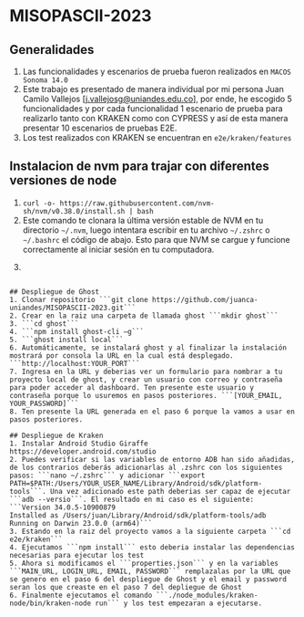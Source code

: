 # MISOPASCII-2023
## Generalidades 
1. Las funcionalidades y escenarios de prueba fueron realizados en ```MACOS Sonoma 14.0```
3. Este trabajo es presentado de manera individual por mi persona Juan Camilo Vallejos [j.vallejosg@uniandes.edu.co], por ende, he escogido 5 funcionalidades y por cada funcionalidad 1 escenario de prueba para realizarlo tanto con KRAKEN como con CYPRESS y así de esta manera presentar 10 escenarios de pruebas E2E.
4. Los test realizados con KRAKEN se encuentran en ```e2e/kraken/features``` 

## Instalacion de nvm para trajar con diferentes versiones de node
1. ```curl -o- https://raw.githubusercontent.com/nvm-sh/nvm/v0.38.0/install.sh | bash```
2. Este comando te clonara la última versión estable de NVM en tu directorio ```~/.nvm```, luego intentara escribir en tu archivo ```~/.zshrc``` o ```~/.bashrc``` el código de abajo. Esto para que NVM se cargue y funcione correctamente al iniciar sesión en tu computadora.
3. ```[export NVM_DIR="$HOME/.nvm" [ -s "$NVM_DIR/nvm.sh" ] && \. "$NVM_DIR/nvm.sh"  # This loads nvm [ -s "$NVM_DIR/bash_completion" ] && \. "$NVM_DIR/bash_completion"  # This loads nvm bash_completion]
``` 

## Despliegue de Ghost
1. Clonar repositorio ```git clone https://github.com/juanca-uniandes/MISOPASCII-2023.git```
2. Crear en la raiz una carpeta de llamada ghost ```mkdir ghost```
3. ```cd ghost```
4. ```npm install ghost-cli –g```
5. ```ghost install local```
6. Automáticamente, se instalará ghost y al finalizar la instalación mostrará por consola la URL en la cual está desplegado. ```http://localhost:YOUR_PORT```
7. Ingresa en la URL y deberias ver un formulario para nombrar a tu proyecto local de ghost, y crear un usuario con correo y contraseña para poder acceder al dashboard. Ten presente este usuario y contraseña porque lo usuremos en pasos posteriores. ```[YOUR_EMAIL, YOUR_PASSWORD]```
8. Ten presente la URL generada en el paso 6 porque la vamos a usar en pasos posteriores.

## Despliegue de Kraken
1. Instalar Android Studio Giraffe https://developer.android.com/studio
2. Puedes verificar si las variables de entorno ADB han sido añadidas, de los contrarios deberás adicionarlas al .zshrc con los siguientes pasos: ```nano ~/.zshrc``` y adicionar ```export PATH=$PATH:/Users/YOUR_USER_NAME/Library/Android/sdk/platform-tools```. Una vez adicionado este path deberias ser capaz de ejecutar ```adb --versio```. El resultado en mi caso es el siguiente: ```Version 34.0.5-10900879
Installed as /Users/juan/Library/Android/sdk/platform-tools/adb
Running on Darwin 23.0.0 (arm64)```
3. Estando en la raiz del proyecto vamos a la siguiente carpeta ```cd e2e/kraken```
4. Ejecutamos ```npm install``` esto deberia instalar las dependencias necesarias para ejecutar los test
5. Ahora si modificamos el ```properties.json``` y en la variables ```MAIN_URL, LOGIN_URL, EMAIL, PASSWORD``` remplazalas por la URL que se genero en el paso 6 del despliegue de Ghost y el email y password seran los que creaste en el paso 7 del depliegue de Ghost
6. Finalmente ejecutamos el comando ```./node_modules/kraken-node/bin/kraken-node run``` y los test empezaran a ejecutarse.
